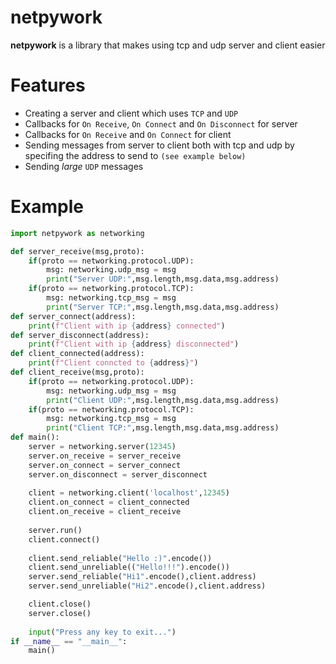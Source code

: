 # netpywork
**netpywork** is a library that makes using tcp and udp server and client easier

# Features
- Creating a server and client which uses `TCP` and `UDP`
- Callbacks for `On Receive`, `On Connect` and `On Disconnect` for server
- Callbacks for `On Receive` and `On Connect` for client
- Sending messages from server to client both with tcp and udp by specifing the address to send to `(see example below)`
- Sending *large* `UDP` messages

# Example
```Python
import netpywork as networking

def server_receive(msg,proto):
    if(proto == networking.protocol.UDP):
        msg: networking.udp_msg = msg
        print("Server UDP:",msg.length,msg.data,msg.address)
    if(proto == networking.protocol.TCP):
        msg: networking.tcp_msg = msg
        print("Server TCP:",msg.length,msg.data,msg.address)
def server_connect(address):
    print(f"Client with ip {address} connected")
def server_disconnect(address):
    print(f"Client with ip {address} disconnected")
def client_connected(address):
    print(f"Client conncted to {address}")
def client_receive(msg,proto):
    if(proto == networking.protocol.UDP):
        msg: networking.udp_msg = msg
        print("Client UDP:",msg.length,msg.data,msg.address)
    if(proto == networking.protocol.TCP):
        msg: networking.tcp_msg = msg
        print("Client TCP:",msg.length,msg.data,msg.address)
def main():
    server = networking.server(12345)
    server.on_receive = server_receive
    server.on_connect = server_connect
    server.on_disconnect = server_disconnect
    
    client = networking.client('localhost',12345)
    client.on_connect = client_connected
    client.on_receive = client_receive
    
    server.run()
    client.connect()
    
    client.send_reliable("Hello :)".encode())
    client.send_unreliable(("Hello!!!").encode())
    server.send_reliable("Hi1".encode(),client.address)
    server.send_unreliable("Hi2".encode(),client.address)

    client.close()
    server.close()
    
    input("Press any key to exit...")
if __name__ == "__main__":
    main()
```